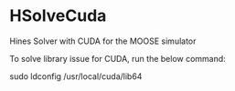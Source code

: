 HSolveCuda
==========

Hines Solver with CUDA for the MOOSE simulator


To solve library issue for CUDA, run the below command:

sudo ldconfig /usr/local/cuda/lib64

